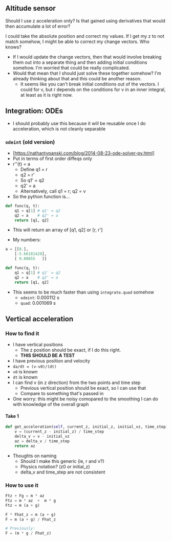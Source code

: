 ## Altitude sensor
Should I use z acceleration only? Is that gained using derivatives that would then accumulate a lot of error?

I could take the absolute position and correct my values. If I get my z to not match somehow, I might be able to correct my change vectors. Who knows?
* If I would update the change vectors, then that would involve breaking them out into a separate thing and then adding initial conditions somehow. I'm worried that could be really complicated.
* Would that mean that I should just solve these together somehow? I'm already thinking about that and this could be another reason.
  - It seems like you can't break initial conditions out of the vectors. I could for v, but r depends on the conditions for v in an inner integral, at least as it is right now.

## Integration: ODEs
* I should probably use this because it will be reusable once I do acceleration, which is not cleanly separable

### `odeint` (old version)
* [https://nathantypanski.com/blog/2014-08-23-ode-solver-py.html]
* Put in terms of first order diffeqs only
* r''(t) = a
  - Define q1 = r
  - q2 = r'
  - So q1' = q2
  - q2' = a
  - Alternatively, call q1 = r; q2 = v
* So the python function is...
```python
def func(q, t):
    q1 = q[1] # q1' = q2
    q2 = a    # q2' = a
    return [q1, q2]
```
  - This will return an array of [q1, q2] or [r, r']

* My numbers:

```python
a = [[0.],
    [-5.66181428],
    [ 9.80655   ]]

def func(q, t):
    q1 = q[1] # q1' = q2
    q2 = a    # q2' = a
    return [q1, q2]
```
* This seems to be much faster than using `integrate.quad` somehow
  - `odeint`: 0.000112 s
  - `quad`: 0.001069 s

## Vertical acceleration
### How to find it
* I have vertical positions
  - The z position should be exact, if I do this right.
  - **THIS SHOULD BE A TEST**
* I have previous position and velocity
* `da/dt = (v-v0)/(dt)`
* `v0` is known
* `dt` is known
* I can find v (in z direction) from the two points and time step
  - Previous vertical position should be exact, so I can use that
  - Compare to something that's passed in
* One worry: this might be noisy comopared to the smoothing
  I can do with knowledge of the overall graph

#### Take 1

```python
def get_acceleration(self, current_z, initial_z, initial_vz, time_step):
    v = (current_z - initial_z) / time_step
    delta_v = v - initial_vz
    az = delta_v / time_step
    return az
```
* Thoughts on naming
  - Should I make this generic (ie, r and v?)
  - Physics notation? (z0 or initial_z)
  - delta_v and time_step are not consistent

### How to use it
```python
Ftz + Fg = m * az
Ftz = m * az  +  m * g
Ftz = m (a + g)

F * Fhat_z = m (a + g)
F = m (a + g) / Fhat_z

# Previously:
F = (m * g / Fhat_z)
```
